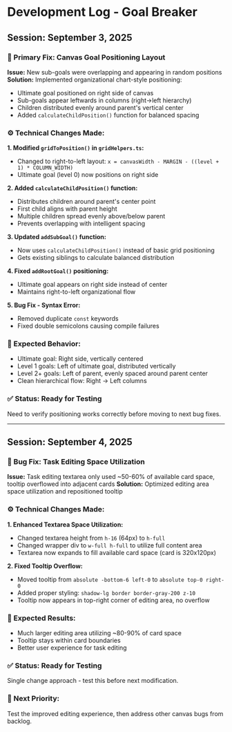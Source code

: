 # Development Log - Goal Breaker

## Session: September 3, 2025

### 🎯 Primary Fix: Canvas Goal Positioning Layout
**Issue:** New sub-goals were overlapping and appearing in random positions
**Solution:** Implemented organizational chart-style positioning:
- Ultimate goal positioned on right side of canvas
- Sub-goals appear leftwards in columns (right→left hierarchy)  
- Children distributed evenly around parent's vertical center
- Added `calculateChildPosition()` function for balanced spacing

### ⚙️ Technical Changes Made:

**1. Modified `gridToPosition()` in `gridHelpers.ts`:**
- Changed to right-to-left layout: `x = canvasWidth - MARGIN - ((level + 1) * COLUMN_WIDTH)`
- Ultimate goal (level 0) now positions on right side

**2. Added `calculateChildPosition()` function:**
- Distributes children around parent's center point
- First child aligns with parent height
- Multiple children spread evenly above/below parent
- Prevents overlapping with intelligent spacing

**3. Updated `addSubGoal()` function:**
- Now uses `calculateChildPosition()` instead of basic grid positioning
- Gets existing siblings to calculate balanced distribution

**4. Fixed `addRootGoal()` positioning:**
- Ultimate goal appears on right side instead of center
- Maintains right-to-left organizational flow

**5. Bug Fix - Syntax Error:**
- Removed duplicate `const` keywords
- Fixed double semicolons causing compile failures

### 🧪 Expected Behavior:
- Ultimate goal: Right side, vertically centered
- Level 1 goals: Left of ultimate goal, distributed vertically
- Level 2+ goals: Left of parent, evenly spaced around parent center
- Clean hierarchical flow: Right → Left columns

### ✅ Status: Ready for Testing
Need to verify positioning works correctly before moving to next bug fixes.

---

## Session: September 4, 2025

### 🎯 Bug Fix: Task Editing Space Utilization
**Issue:** Task editing textarea only used ~50-60% of available card space, tooltip overflowed into adjacent cards
**Solution:** Optimized editing area space utilization and repositioned tooltip

### ⚙️ Technical Changes Made:

**1. Enhanced Textarea Space Utilization:**
- Changed textarea height from `h-16` (64px) to `h-full` 
- Changed wrapper div to `w-full h-full` to utilize full content area
- Textarea now expands to fill available card space (card is 320x120px)

**2. Fixed Tooltip Overflow:**
- Moved tooltip from `absolute -bottom-6 left-0` to `absolute top-0 right-0`
- Added proper styling: `shadow-lg border border-gray-200 z-10`
- Tooltip now appears in top-right corner of editing area, no overflow

### 🧪 Expected Results:
- Much larger editing area utilizing ~80-90% of card space
- Tooltip stays within card boundaries
- Better user experience for task editing

### ✅ Status: Ready for Testing
Single change approach - test this before next modification.

### 🎯 Next Priority:
Test the improved editing experience, then address other canvas bugs from backlog.